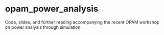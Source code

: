 # opam_power_analysis
Code, slides, and further reading accompanying the recent OPAM workshop on power analysis through simulation

